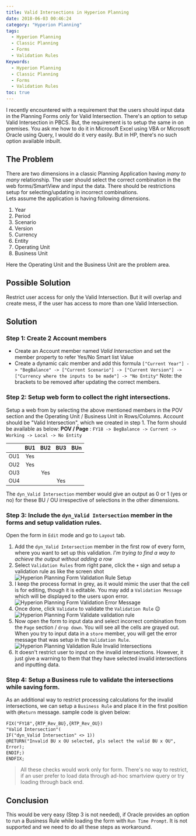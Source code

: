 ```yaml
---
title: Valid Intersections in Hyperion Planning
date: 2018-06-03 00:46:24
category: "Hyperion Planning"
tags:
  - Hyperion Planning
  - Classic Planning
  - Forms
  - Validation Rules
Keywords:
  - Hyperion Planning
  - Classic Planning
  - Forms
  - Validation Rules
toc: true
---
```

I recently encountered with a requirement that the users should input data in the Planning Forms only for Valid Intersection. There's an option to setup Valid Intersection in PBCS. But, the requirement is to setup the same in on premises.
You ask me how to do it in Microsoft Excel using VBA or Microsoft Oracle using Query, I would do it very easily. But in HP, there's no such option available inbuilt.
<!---more--->
## The Problem
There are two dimensions in a classic Planning Application having _many to many_ relationship. The user should select the correct combination in the web forms/SmartView and input the data. There should be restrictions setup for selecting/updating in incorrect combinations.	
Lets assume the application is having following dimensions.
1. Year
2. Period
3. Scenario
4. Version
5. Currency
6. Entity
7. Operating Unit
8. Business Unit

Here the Operating Unit and the Business Unit are the problem area.

## Possible Solution
Restrict user access for only the Valid Intersection. But it will overlap and create mess, if the user has access to more than one Valid Intersection.

## Solution

### Step 1: Create 2 Account members
* Create an Account member named _Valid Intersection_ and set the member property to refer Yes/No Smart list Value
* Create a dynamic calc member and add this formula `["Current Year"] -> "BegBalance" -> ["Current Scenario"] -> ["Current Version"] -> ["Currency where the inputs to be made"] -> "No Entity"`
Note: the brackets to be removed after updating the correct members.

### Step 2: Setup web form to collect the right intersections.
Setup a web from by selecting the above mentioned members in the POV section and the Operating Unit / Business Unit in Rows/Columns. Account should be "Valid Intersection", which we created in step 1.
The form should be available as below:
**POV / Page** : `FY18 -> BegBalance -> Current -> Working -> Local -> No Entity`

| | BU1 | BU2 | BU3 | BUn |
|---|:---:|:---:|:---:|:---:|
|OU1| Yes | | | |
|OU2| Yes | | | |
|OU3| | Yes | | |
|OU4| | | Yes | |

The `dyn_Valid Intersection` member would give an output as 0 or 1 (yes or no) for these BU / OU irrespective of selections in the other dimensions.

### Step 3: Include the `dyn_Valid Intersection` member in the forms and setup validation rules.
Open the form in `Edit` mode and go to `Layout` tab.
1. Add the `dyn_Valid Intersection` member in the first row of every form, where you want to set up this validation. _I'm trying to find a way to achieve the output without adding a row_
2. Select `Validation Rules` from right pane, click the `+` sign and setup a validation rule as like the screen shot  
![Hyperion Planning Form Validation Rule Setup](..\..\images\Validation_Rule1.PNG)  
2. I keep the process format in grey, as it would mimic the user that the cell is for editing, though it is editable. You may add a `Validation Message` which will be displayed to the users upon error.  
![Hyperion Planning Form Validation Error Message](..\..\images\Validation_Rule2.PNG)  
3. Once done, click `Validate` to validate the `Validation Rule` :wink:  
![Hyperion Planning Form Validate validation rule](..\..\images\Validation_Rule3.PNG)  
4. Now open the form to input data and select incorrect combination from the `Page` section / `drop down`. You will see all the cells are grayed out. When you try to input data in a `store` member, you will get the error message that was setup in the `Validation Rule`.  
![Hyperion Planning Validation Rule Invalid Intersections](..\..\images\Validation_Rule4.PNG)  
5. It doesn't restrict user to input on the invalid intersections. However, it just give a warning to them that they have selected invalid intersections and inputting data.

### Step 4: Setup a Business rule to validate the intersections while saving form.
As an additional way to restrict processing calculations for the invalid intersections, we can setup a `Business Rule` and place it in the first position with `@Return` message.
sample code is given below:
```
FIX("FY18",{RTP_Rev_BU},{RTP_Rev_OU})
"Valid Intersection"(
IF("dyn_Valid Intersection" <> 1))
@RETURN("Invalid BU x OU selected, pls select the valid BU x OU", Error);
ENDIF;)
ENDFIX;
```
> All these checks would work only for form. There's no way to restrict, if an user prefer to load data through ad-hoc smartview query or try loading through back end.

## Conclusion
This would be very easy (Step 3 is not needed), if Oracle provides an option to run a Business Rule while loading the form with `Run Time Prompt`. It is not supported and we need to do all these steps as workaround.